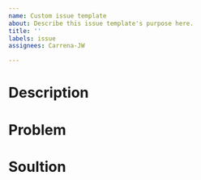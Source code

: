 ```yaml
---
name: Custom issue template
about: Describe this issue template's purpose here.
title: ''
labels: issue
assignees: Carrena-JW

---
```


# Description

# Problem

# Soultion
